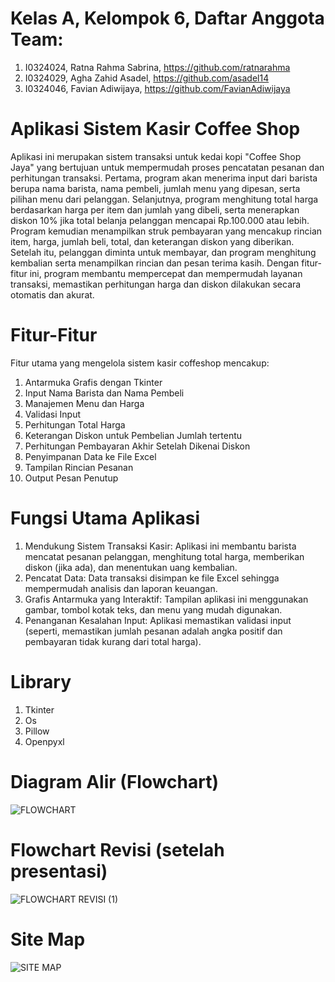# Kelas A, Kelompok 6, Daftar Anggota Team:
1. I0324024, Ratna Rahma Sabrina, https://github.com/ratnarahma
2. I0324029, Agha Zahid Asadel, https://github.com/asadel14
3. I0324046, Favian Adiwijaya, https://github.com/FavianAdiwijaya

# Aplikasi Sistem Kasir Coffee Shop
Aplikasi ini merupakan sistem transaksi untuk kedai kopi "Coffee Shop Jaya" yang bertujuan untuk mempermudah proses pencatatan pesanan dan perhitungan transaksi. Pertama, program akan menerima input dari barista berupa nama barista, nama pembeli, jumlah menu yang dipesan, serta pilihan menu dari pelanggan. Selanjutnya, program menghitung total harga berdasarkan harga per item dan jumlah yang dibeli, serta menerapkan diskon 10% jika total belanja pelanggan mencapai Rp.100.000 atau lebih. Program kemudian menampilkan struk pembayaran yang mencakup rincian item, harga, jumlah beli, total, dan keterangan diskon yang diberikan. Setelah itu, pelanggan diminta untuk membayar, dan program menghitung kembalian serta menampilkan rincian dan pesan terima kasih. Dengan fitur-fitur ini, program membantu mempercepat dan mempermudah layanan transaksi, memastikan perhitungan harga dan diskon dilakukan secara otomatis dan akurat.

# Fitur-Fitur
Fitur utama yang mengelola sistem kasir coffeshop mencakup:
1. Antarmuka Grafis dengan Tkinter
2. Input Nama Barista dan Nama Pembeli
3. Manajemen Menu dan Harga
4. Validasi Input
5. Perhitungan Total Harga
6. Keterangan Diskon untuk Pembelian Jumlah tertentu
7. Perhitungan Pembayaran Akhir Setelah Dikenai Diskon
8. Penyimpanan Data ke File Excel
9. Tampilan Rincian Pesanan
10. Output Pesan Penutup

# Fungsi Utama Aplikasi
1. Mendukung Sistem Transaksi Kasir: Aplikasi ini membantu barista mencatat pesanan pelanggan, menghitung total harga, memberikan diskon (jika ada), dan menentukan uang kembalian.
2. Pencatat Data: Data transaksi disimpan ke file Excel sehingga mempermudah analisis dan laporan keuangan.
3. Grafis Antarmuka yang Interaktif: Tampilan aplikasi ini menggunakan gambar, tombol kotak teks, dan menu yang mudah digunakan.
4. Penanganan Kesalahan Input: Aplikasi memastikan validasi input (seperti, memastikan jumlah pesanan adalah angka positif dan pembayaran tidak kurang dari total harga).

# Library
1. Tkinter
2. Os
3. Pillow
4. Openpyxl
   
# Diagram Alir (Flowchart)
![FLOWCHART](https://github.com/user-attachments/assets/2e04e0e4-8e71-45d2-9b82-387ef75c5316)
# Flowchart Revisi (setelah presentasi)
![FLOWCHART REVISI (1)](https://github.com/user-attachments/assets/6645d1bf-0179-4c34-b41f-6c4a32b4a454)

# Site Map
![SITE MAP](https://github.com/user-attachments/assets/d9db3f97-9d94-4e70-827b-235605b40d6a)
